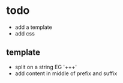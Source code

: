 # todo

- add a template
- add css

## template

- split on a string EG '+++'
- add content in middle of prefix and suffix
